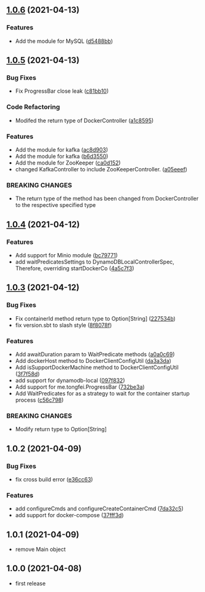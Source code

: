 ## [1.0.6](https://github.com/j5ik2o/docker-controller-scala/compare/v1.0.5...v1.0.6) (2021-04-13)


### Features

* Add the module for MySQL ([d5488bb](https://github.com/j5ik2o/docker-controller-scala/commit/d5488bbc6d98b82a0958879566c6e919eac197ab))



## [1.0.5](https://github.com/j5ik2o/docker-controller-scala/compare/v1.0.4...v1.0.5) (2021-04-13)

### Bug Fixes

* Fix ProgressBar close leak ([c81bb10](https://github.com/j5ik2o/docker-controller-scala/commit/c81bb105ede702da0e11d39418e5adb8b06c6fbf))

### Code Refactoring

* Modifed the return type of DockerController ([a1c8595](https://github.com/j5ik2o/docker-controller-scala/commit/a1c8595b5f6f041fdbf52456b54616b5237bdc91))

### Features

* Add the module for kafka ([ac8d903](https://github.com/j5ik2o/docker-controller-scala/commit/ac8d9036197dbe284a6d76082de624fe4bc2e66f))
* Add the module for kafka ([b6d3550](https://github.com/j5ik2o/docker-controller-scala/commit/b6d3550ca5f0247ff3c98d82053ad77f9fc1bcc2))
* Add the module for ZooKeeper ([ca0d152](https://github.com/j5ik2o/docker-controller-scala/commit/ca0d152c1f4aff6ce9bab8587a7d2893cc1b5772))
* changed KafkaController to include ZooKeeperController. ([a05eeef](https://github.com/j5ik2o/docker-controller-scala/commit/a05eeef9628dfe1f4d3f86e55c494df7804a65bf))

### BREAKING CHANGES

* The return type of the method has been changed from DockerController to the
respective specified type

## [1.0.4](https://github.com/j5ik2o/docker-controller-scala/compare/v1.0.3...v1.0.4) (2021-04-12)

### Features

* Add support for Minio module ([bc79771](https://github.com/j5ik2o/docker-controller-scala/commit/bc797713cbd07a5fc2197567bb489d1f27e46c7a))
* add waitPredicatesSettings to DynamoDBLocalControllerSpec, Therefore, overriding startDockerCo ([4a5c7f3](https://github.com/j5ik2o/docker-controller-scala/commit/4a5c7f3353f46b7d649f06da7eb39e2bb7245e6e))

## [1.0.3](https://github.com/j5ik2o/docker-controller-scala/compare/v1.0.2...v1.0.3) (2021-04-12)

### Bug Fixes

* Fix containerId method return type to Option[String] ([227534b](https://github.com/j5ik2o/docker-controller-scala/commit/227534b5579666de0333d5c870ae8f612daebbdd))
* fix version.sbt to slash style ([8f8078f](https://github.com/j5ik2o/docker-controller-scala/commit/8f8078f0e7ee904a561ad6618643e359e09fcae1))

### Features

* Add awaitDuration param to WaitPredicate methods ([a0a0c69](https://github.com/j5ik2o/docker-controller-scala/commit/a0a0c6977f8c473f941ea2cf9954944a943929d0))
* Add dockerHost method to DockerClientConfigUtil ([da3a3da](https://github.com/j5ik2o/docker-controller-scala/commit/da3a3da080187c5ae99db1550d2aedb91509eaf0))
* Add isSupportDockerMachine method to DockerClientConfigUtil ([3f7f58d](https://github.com/j5ik2o/docker-controller-scala/commit/3f7f58d50df30b00ff60ec33f83a3589a5b1e5e7))
* add support for dynamodb-local ([097f832](https://github.com/j5ik2o/docker-controller-scala/commit/097f8327e0c5660a667733d7852c8d49287b1f7e))
* Add support for me.tongfei.ProgressBar ([732be3a](https://github.com/j5ik2o/docker-controller-scala/commit/732be3a7951950219a67fe71524ac70865d2156c))
* Add WaitPredicates for as a strategy to wait for the container startup process ([c56c798](https://github.com/j5ik2o/docker-controller-scala/commit/c56c798fe1f72f969e4632556a43de50a836c8ed))

### BREAKING CHANGES

* Modify return type to Option[String]

## 1.0.2 (2021-04-09)

### Bug Fixes

* fix cross build error ([e36cc63](https://github.com/j5ik2o/docker-controller-scala/commit/e36cc63831113cef267a27b68e16d8849d869a2b))

### Features

* add configureCmds and configureCreateContainerCmd ([7da32c5](https://github.com/j5ik2o/docker-controller-scala/commit/7da32c5a32f106288a811abbc6d645e022e5917a))
* add support for docker-compose ([37fff3d](https://github.com/j5ik2o/docker-controller-scala/commit/37fff3d9ef176207a3ff1f6cf2001952e7c370bc))

## 1.0.1 (2021-04-09)

* remove Main object

## 1.0.0 (2021-04-08)

* first release
